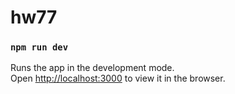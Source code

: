 # hw77
### `npm run dev`
Runs the app in the development mode.<br /> Open [http://localhost:3000](http://localhost:3000) to view it in the browser.
